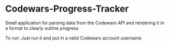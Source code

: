 # Codewars-Progress-Tracker
Small application for parsing data from the Codewars API and rendering it in a format to clearly outline progress

To run: Just run it and put in a valid Codewars account username
